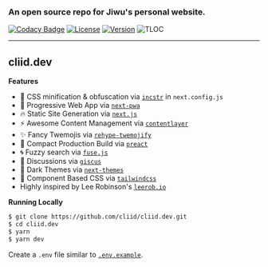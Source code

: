 ### An open source repo for Jiwu's personal website.

[![Codacy Badge](https://api.codacy.com/project/badge/Grade/c1d7161de7ef4f4ea047b8ae83dd3351)](https://app.codacy.com/gh/cliid/cliid.dev?utm_source=github.com&utm_medium=referral&utm_content=cliid/cliid.dev&utm_campaign=Badge_Grade_Settings)
[![License](https://img.shields.io/github/license/cliid/cliid.dev)](https://github.com/cliid/cliid.dev/blob/main/LICENSE)
[![Version](https://img.shields.io/github/package-json/v/cliid/cliid.dev)](https://github.com/cliid/cliid.dev/blob/main/package.json)
![TLOC](https://img.shields.io/tokei/lines/github/cliid/cliid.dev)

---

## cliid.dev

**Features**

- 🧶 CSS minification & obfuscation via [`incstr`](https://github.com/anatol-grabowski/incstr) in `next.config.js`
- 🚀 Progressive Web App via [`next-pwa`](https://github.com/shadowwalker/next-pwa)
- 🔥 Static Site Generation via [`next.js`](https://github.com/vercel/next.js)
- ⚡ Awesome Content Management via [`contentlayer`](https://github.com/contentlayerdev/contentlayer)
- ✨ Fancy Twemojis via [`rehype-twemojify`](https://github.com/cliid/rehype-twemojify)
- 🧊 Compact Production Build via [`preact`](https://github.com/preactjs/preact/)
- 🌀 Fuzzy search via [`fuse.js`](https://github.com/krisk/Fuse)
- 💬 Discussions via [`giscus`](https://github.com/laymonage/giscus)
- 🌉 Dark Themes via [`next-themes`](https://github.com/pacocoursey/next-themes)
- 🧱 Component Based CSS via [`tailwindcss`](https://github.com/tailwindlabs/tailwindcss)
- Highly inspired by Lee Robinson's [`leerob.io`](https://leerob.io)

**Running Locally**

```bash
$ git clone https://github.com/cliid/cliid.dev.git
$ cd cliid.dev
$ yarn
$ yarn dev
```

Create a `.env` file similar to [`.env.example`](https://github.com/cliid/cliid.dev/blob/main/.env.example).

